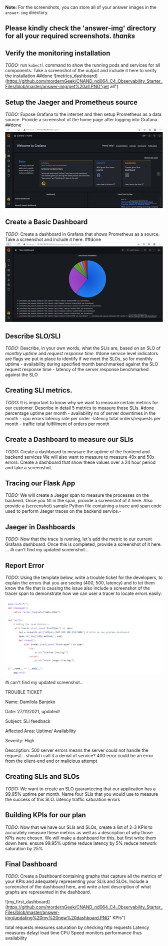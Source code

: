 **Note:** For the screenshots, you can store all of your answer images in the `answer-img` directory.

## Please kindly check the 'answer-img' directory for all your required screenshots. *thanks*

## Verify the monitoring installation

*TODO:* run `kubectl` command to show the running pods and services for all components. Take a screenshot of the output and 
include it here to verify the installation
##done
![metrics_dashboard](https://github.com/mordernGeek/CNAND_nd064_C4_Observability_Starter_Files/blob/master/answer-img/get%20all.PNG"get all")


## Setup the Jaeger and Prometheus source
*TODO:* Expose Grafana to the internet and then setup Prometheus as a data source. Provide a screenshot of the home page after logging into Grafana.
##done 
![grafana_dashboard](https://github.com/mordernGeek/CNAND_nd064_C4_Observability_Starter_Files/blob/master/answer-img/grafana%20login%20dashboard.PNG "Grafana post-login")

## Create a Basic Dashboard
*TODO:* Create a dashboard in Grafana that shows Prometheus as a source. Take a screenshot and include it here.
##done
![Alt text](https://github.com/mordernGeek/CNAND_nd064_C4_Observability_Starter_Files/blob/master/answer-img/datasource%20prometheus%20metrics.PNG "a title")

## Describe SLO/SLI
*TODO:* Describe, in your own words, what the SLIs are, based on an SLO of *monthly uptime* and *request response time*.
#done
service level indicators are flags we put in place to identify if we meet the SLOs, so for 
monthly uptime - availability during specified month benchmarked against the SLO
request response time - latency of the server response benchmarked against the SLO

## Creating SLI metrics.
*TODO:* It is important to know why we want to measure certain metrics for our customer. Describe in detail 5 metrics to measure these SLIs. 
#done
percentage uptime per month - availability
no of server downtimes in the month - cpu errors
latency rate per order -latency
total orders/requests per month - traffic
total fulfillment of orders per month


## Create a Dashboard to measure our SLIs
*TODO:* Create a dashboard to measure the uptime of the frontend and backend services We will also want to measure to measure 40x and 50x errors. 
Create a dashboard that show these values over a 24 hour period and take a screenshot.

## Tracing our Flask App
*TODO:*  We will create a Jaeger span to measure the processes on the backend. Once you fill in the span, provide a screenshot of it here. 
Also provide a (screenshot) sample Python file containing a trace and span code used to perform Jaeger traces on the backend service.- 

## Jaeger in Dashboards
*TODO:* Now that the trace is running, let's add the metric to our current Grafana dashboard. Once this is completed, provide a screenshot of it here.
...
#i can't find my updated screenshot...

## Report Error
*TODO:* Using the template below, write a trouble ticket for the developers, to explain the errors that you are seeing (400, 500, latency) and 
to let them know the file that is causing the issue also include a screenshot of the tracer span to demonstrate how we can user a tracer to locate errors easily.

![jaeger tracer span](https://github.com/mordernGeek/CNAND_nd064_C4_Observability_Starter_Files/blob/master/answer-img/python%20sample%20to%20span%20as%20requested.PNG "tracer_span?")

#i can't find my updated screenshot...

TROUBLE TICKET

Name: Damilola Banjoko

Date: 27/11/2021, updated!

Subject: SLI feedback

Affected Area: Uptime/ Availability

Severity: High

Description: 500 server errors means the server could not handle the request... should i call it a denial of service?
400 error could be an error from the client-end end or malicious attempt


## Creating SLIs and SLOs
*TODO:* We want to create an SLO guaranteeing that our application has a 99.95% uptime per month. 
Name four SLIs that you would use to measure the success of this SLO.
latency
traffic
saturation 
errors

## Building KPIs for our plan
*TODO*: Now that we have our SLIs and SLOs, create a list of 2-3 KPIs to accurately measure these metrics as well as a description of why those KPIs were chosen.
 We will make a dashboard for this, but first write them down here.
ensure 99.95% uptime 
reduce latency by 5%
reduce network saturation by 25%

## Final Dashboard
*TODO*: Create a Dashboard containing graphs that capture all the metrics of your KPIs and adequately representing your SLIs and SLOs. 
Include a screenshot of the dashboard here, and write a text description of what graphs are represented in the dashboard.  

![my_first_dashboard](https://github.com/mordernGeek/CNAND_nd064_C4_Observability_Starter_Files/blob/master/answer-img/updating%20my%20new%20dashboard.PNG" KPIs")


total requests measures saturation by checking http requests
Latency measures delay/ load time
CPU Speed monitors performance thus availability